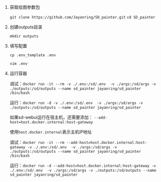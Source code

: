 1. 获取绘图参数包

    `git clone https://github.com/Jayanring/SD_painter.git`
    `cd SD_painter`
2. 创建outputs目录

    `mkdir outputs`
3. 填写配置

    `cp .env_template .env`
    
    `vim .env`
4. 运行容器

    调试：`docker run -it --rm -v ./.env:/sd/.env  -v ./args:/sd/args -v ./outputs:/sd/outputs --name sd_painter jayanring/sd_painter /bin/bash`
    
    运行：`docker run -d -v ./.env:/sd/.env  -v ./args:/sd/args -v ./outputs:/sd/outputs --name sd_painter jayanring/sd_painter`

    如果sd-webui运行在宿主机，还需要添加：
    `--add-host=host.docker.internal:host-gateway`

    使用`host.docker.internal`表示主机IP地址

    调试：`docker run -it --rm --add-host=host.docker.internal:host-gateway -v ./.env:/sd/.env  -v ./args:/sd/args -v ./outputs:/sd/outputs --name sd_painter jayanring/sd_painter /bin/bash`

    运行：`docker run -d --add-host=host.docker.internal:host-gateway -v ./.env:/sd/.env  -v ./args:/sd/args -v ./outputs:/sd/outputs --name sd_painter jayanring/sd_painter`
